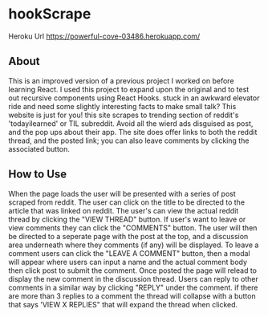 # hookScrape
Heroku Url https://powerful-cove-03486.herokuapp.com/

## About
This is an improved version of a previous project I worked on before learning React. I used this project to expand upon the original and to test out recursive components using React Hooks.
stuck in an awkward elevator ride and need some slightly interesting facts to make small talk? This website is just for you! this site 
scrapes to trending section of reddit's 'todayilearned' or TIL subreddit. Avoid all the wierd ads disguised as post, and the pop ups
about their app. The site does offer links to both the reddit thread, and the posted link; you can also leave comments by clicking
the associated button.
## How to Use
  When the page loads the user will be presented with a series of post scraped from reddit. The user can click on the title to be directed to the article that was linked on reddit. The user's can view the actual reddit thread by clicking the "VIEW THREAD" button. If user's want to leave or view comments they can click the "COMMENTS" button. The user will then be directed to a seperate page with the post at the top, and a discussion area underneath where they comments (if any) will be displayed. To leave a comment users can click the "LEAVE A COMMENT" button, then a modal will appear where users can input a name and the actual comment body then click post to submit the comment. Once posted the page will relead to display the new comment in the discussion thread. Users can reply to other comments in a similar way by clicking "REPLY" under the comment. if there are more than 3 replies to a comment the thread will collapse with a button that says 'VIEW X REPLIES" that will expand the thread when clicked.
